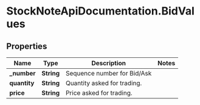 # StockNoteApiDocumentation.BidValues

## Properties
Name | Type | Description | Notes
------------ | ------------- | ------------- | -------------
**_number** | **String** | Sequence number for Bid/Ask | 
**quantity** | **String** | Quantity asked for trading. | 
**price** | **String** | Price asked for trading. | 


